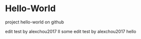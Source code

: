 # Hello-World
project hello-world on github

edit test by alexchou2017 II
some edit test by alexchou2017
hello

